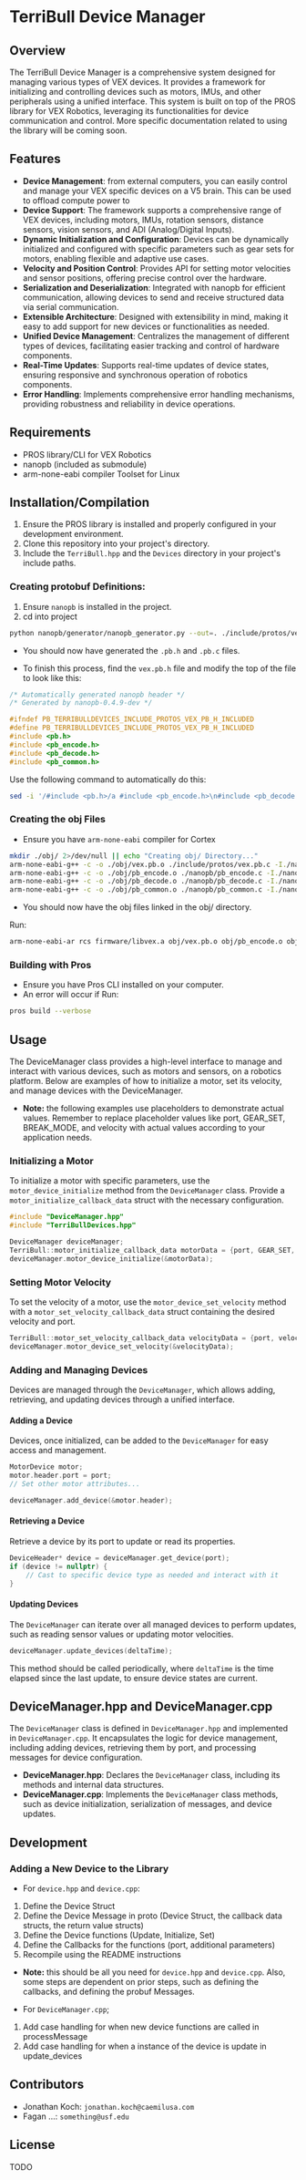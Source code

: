 # TerriBull Device Manager

## Overview
The TerriBull Device Manager is a comprehensive system designed for managing various types of VEX devices. It provides a framework for initializing and controlling devices such as motors, IMUs, and other peripherals using a unified interface. This system is built on top of the PROS library for VEX Robotics, leveraging its functionalities for device communication and control. More specific documentation related to using the library will be coming soon.

## Features
- **Device Management**: from external computers, you can easily control and manage your VEX specific devices on a V5 brain. This can be used to offload compute power to 
- **Device Support**: The framework supports a comprehensive range of VEX devices, including motors, IMUs, rotation sensors, distance sensors, vision sensors, and ADI (Analog/Digital Inputs).
- **Dynamic Initialization and Configuration**: Devices can be dynamically initialized and configured with specific parameters such as gear sets for motors, enabling flexible and adaptive use cases.
- **Velocity and Position Control**: Provides API for setting motor velocities and sensor positions, offering precise control over the hardware.
- **Serialization and Deserialization**: Integrated with nanopb for efficient communication, allowing devices to send and receive structured data via serial communication.
- **Extensible Architecture**: Designed with extensibility in mind, making it easy to add support for new devices or functionalities as needed.
- **Unified Device Management**: Centralizes the management of different types of devices, facilitating easier tracking and control of hardware components.
- **Real-Time Updates**: Supports real-time updates of device states, ensuring responsive and synchronous operation of robotics components.
- **Error Handling**: Implements comprehensive error handling mechanisms, providing robustness and reliability in device operations.

## Requirements
- PROS library/CLI for VEX Robotics
- nanopb (included as submodule)
- arm-none-eabi compiler Toolset for Linux

## Installation/Compilation
1. Ensure the PROS library is installed and properly configured in your development environment.
2. Clone this repository into your project's directory.
3. Include the `TerriBull.hpp` and the `Devices` directory in your project's include paths.

### Creating protobuf Definitions:
1. Ensure `nanopb` is installed in the project.
2. cd into project

```bash
python nanopb/generator/nanopb_generator.py --out=. ./include/protos/vex.proto
```

- You should now have generated the `.pb.h` and `.pb.c` files.

- To finish this process, find the `vex.pb.h` file and modify the top of the file to look like this:
```c
/* Automatically generated nanopb header */
/* Generated by nanopb-0.4.9-dev */

#ifndef PB_TERRIBULLDEVICES_INCLUDE_PROTOS_VEX_PB_H_INCLUDED
#define PB_TERRIBULLDEVICES_INCLUDE_PROTOS_VEX_PB_H_INCLUDED
#include <pb.h>
#include <pb_encode.h>
#include <pb_decode.h>
#include <pb_common.h>
```

Use the following command to automatically do this:
```bash
sed -i '/#include <pb.h>/a #include <pb_encode.h>\n#include <pb_decode.h>\n#include <pb_common.h>' include/protos/vex.pb.h
```

### Creating the obj Files
- Ensure you have `arm-none-eabi` compiler for Cortex

```bash
mkdir ./obj/ 2>/dev/null || echo "Creating obj/ Directory..."
arm-none-eabi-g++ -c -o ./obj/vex.pb.o ./include/protos/vex.pb.c -I./nanopb/ -I. 
arm-none-eabi-g++ -c -o ./obj/pb_encode.o ./nanopb/pb_encode.c -I./nanopb/ -I. 
arm-none-eabi-g++ -c -o ./obj/pb_decode.o ./nanopb/pb_decode.c -I./nanopb/ -I. 
arm-none-eabi-g++ -c -o ./obj/pb_common.o ./nanopb/pb_common.c -I./nanopb/ -I.
```
- You should now have the obj files linked in the obj/ directory.

Run:

```bash
arm-none-eabi-ar rcs firmware/libvex.a obj/vex.pb.o obj/pb_encode.o obj/pb_decode.o obj/pb_common.o
```

### Building with Pros
- Ensure you have Pros CLI installed on your computer.
- An error will occur if 
Run:
```bash
pros build --verbose
```

## Usage

The DeviceManager class provides a high-level interface to manage and interact with various devices, such as motors and sensors, on a robotics platform. Below are examples of how to initialize a motor, set its velocity, and manage devices with the DeviceManager.

- **Note:** the following examples use placeholders to demonstrate actual values. Remember to replace placeholder values like port, GEAR_SET, BREAK_MODE, and velocity with actual values according to your application needs.

### Initializing a Motor

To initialize a motor with specific parameters, use the `motor_device_initialize` method from the `DeviceManager` class. Provide a `motor_initialize_callback_data` struct with the necessary configuration.

```cpp
#include "DeviceManager.hpp"
#include "TerriBullDevices.hpp"

DeviceManager deviceManager;
TerriBull::motor_initialize_callback_data motorData = {port, GEAR_SET, BREAK_MODE};
deviceManager.motor_device_initialize(&motorData);
```

### Setting Motor Velocity

To set the velocity of a motor, use the `motor_device_set_velocity` method with a `motor_set_velocity_callback_data` struct containing the desired velocity and port.

```cpp
TerriBull::motor_set_velocity_callback_data velocityData = {port, velocity};
deviceManager.motor_device_set_velocity(&velocityData);
```

### Adding and Managing Devices

Devices are managed through the `DeviceManager`, which allows adding, retrieving, and updating devices through a unified interface.

#### Adding a Device

Devices, once initialized, can be added to the `DeviceManager` for easy access and management.

```cpp
MotorDevice motor;
motor.header.port = port;
// Set other motor attributes...

deviceManager.add_device(&motor.header);
```

#### Retrieving a Device

Retrieve a device by its port to update or read its properties.

```cpp
DeviceHeader* device = deviceManager.get_device(port);
if (device != nullptr) {
    // Cast to specific device type as needed and interact with it
}
```

#### Updating Devices

The `DeviceManager` can iterate over all managed devices to perform updates, such as reading sensor values or updating motor velocities.

```cpp
deviceManager.update_devices(deltaTime);
```

This method should be called periodically, where `deltaTime` is the time elapsed since the last update, to ensure device states are current.

## DeviceManager.hpp and DeviceManager.cpp

The `DeviceManager` class is defined in `DeviceManager.hpp` and implemented in `DeviceManager.cpp`. It encapsulates the logic for device management, including adding devices, retrieving them by port, and processing messages for device configuration.

- **DeviceManager.hpp**: Declares the `DeviceManager` class, including its methods and internal data structures.
- **DeviceManager.cpp**: Implements the `DeviceManager` class methods, such as device initialization, serialization of messages, and device updates.

## Development

### Adding a New Device to the Library

- For `device.hpp` and `device.cpp`:

1. Define the Device Struct
2. Define the Device Message in proto (Device Struct, the callback data structs, the return value structs)
3. Define the Device functions (Update, Initialize, Set)
4. Define the Callbacks for the functions (port, additional parameters)
5. Recompile using the README instructions


- **Note:** this should be all you need for `device.hpp` and `device.cpp`. Also, some steps are dependent on prior steps, such as defining the callbacks, and defining the probuf Messages.

- For `DeviceManager.cpp`;

1. Add case handling for when new device functions are called in processMessage
2. Add case handling for when a instance of the device is update in update_devices


## Contributors
- Jonathan Koch: `jonathan.koch@caemilusa.com`
- Fagan ...: `something@usf.edu` 

## License
TODO
